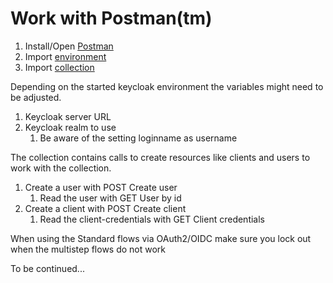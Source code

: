 # Work with Postman(tm)

1. Install/Open [Postman](https://www.postman.com/)
2. Import [environment](keycloak-project-example.postman_environment.json)
3. Import [collection](keycloak_endpoints.postman_collection.json) 

Depending on the started keycloak environment the variables might need to be adjusted.

1. Keycloak server URL
2. Keycloak realm to use
    1. Be aware of the setting loginname as username
    
The collection contains calls to create resources like clients and users to work with the collection.

1. Create a user with POST Create user
    1. Read the user with GET User by id
2. Create a client with POST Create client
    1. Read the client-credentials with GET Client credentials
    
When using the Standard flows via OAuth2/OIDC make sure you lock out when the multistep flows do not work

To be continued...